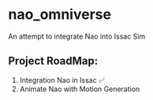 # nao_omniverse
An attempt to integrate Nao into Issac Sim


## Project RoadMap:
1. Integration Nao in Issac :white_check_mark: 
2. Animate Nao with Motion Generation 